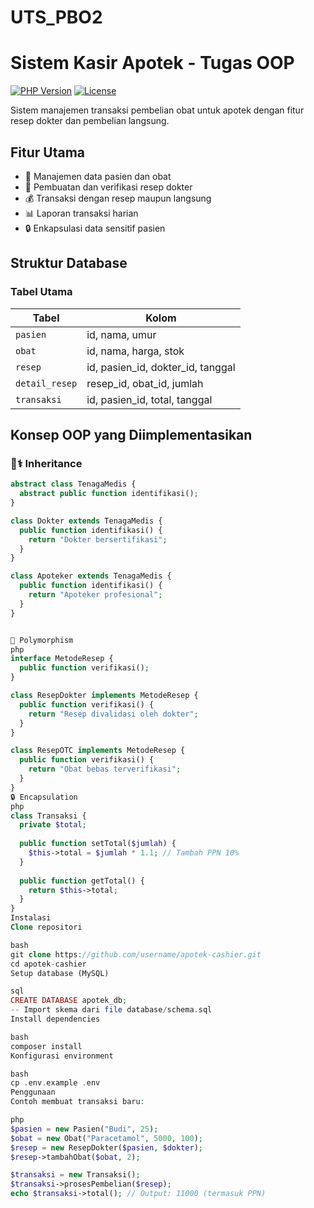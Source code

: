 # UTS_PBO2
 # Sistem Kasir Apotek - Tugas OOP

[![PHP Version](https://img.shields.io/badge/PHP-7.4%2B-blue.svg)](https://php.net/)
[![License](https://img.shields.io/badge/License-MIT-green.svg)](https://opensource.org/licenses/MIT)

Sistem manajemen transaksi pembelian obat untuk apotek dengan fitur resep dokter dan pembelian langsung.

## Fitur Utama
- 📝 Manajemen data pasien dan obat
- 💊 Pembuatan dan verifikasi resep dokter
- 💰 Transaksi dengan resep maupun langsung
- 📊 Laporan transaksi harian
- 🔒 Enkapsulasi data sensitif pasien

## Struktur Database
### Tabel Utama
| Tabel          | Kolom                          |
|----------------|--------------------------------|
| `pasien`       | id, nama, umur                |
| `obat`         | id, nama, harga, stok         |
| `resep`        | id, pasien_id, dokter_id, tanggal |
| `detail_resep` | resep_id, obat_id, jumlah     |
| `transaksi`    | id, pasien_id, total, tanggal |

## Konsep OOP yang Diimplementasikan
### 👨⚕ Inheritance
```php
abstract class TenagaMedis {
  abstract public function identifikasi();
}

class Dokter extends TenagaMedis {
  public function identifikasi() {
    return "Dokter bersertifikasi";
  }
}

class Apoteker extends TenagaMedis {
  public function identifikasi() {
    return "Apoteker profesional";
  }
}


🔀 Polymorphism
php
interface MetodeResep {
  public function verifikasi();
}

class ResepDokter implements MetodeResep {
  public function verifikasi() {
    return "Resep divalidasi oleh dokter";
  }
}

class ResepOTC implements MetodeResep {
  public function verifikasi() {
    return "Obat bebas terverifikasi";
  }
}
🔒 Encapsulation
php
class Transaksi {
  private $total;
  
  public function setTotal($jumlah) {
    $this->total = $jumlah * 1.1; // Tambah PPN 10%
  }
  
  public function getTotal() {
    return $this->total;
  }
}
Instalasi
Clone repositori

bash
git clone https://github.com/username/apotek-cashier.git
cd apotek-cashier
Setup database (MySQL)

sql
CREATE DATABASE apotek_db;
-- Import skema dari file database/schema.sql
Install dependencies

bash
composer install
Konfigurasi environment

bash
cp .env.example .env
Penggunaan
Contoh membuat transaksi baru:

php
$pasien = new Pasien("Budi", 25);
$obat = new Obat("Paracetamol", 5000, 100);
$resep = new ResepDokter($pasien, $dokter);
$resep->tambahObat($obat, 2);

$transaksi = new Transaksi();
$transaksi->prosesPembelian($resep);
echo $transaksi->total(); // Output: 11000 (termasuk PPN)
